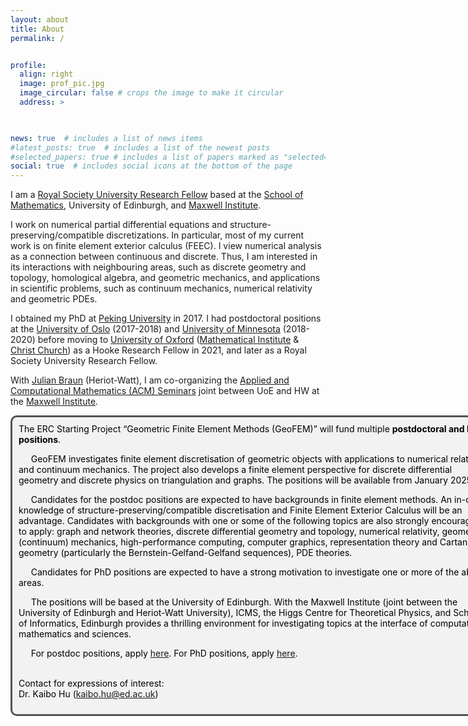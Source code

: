 ```yaml
---
layout: about
title: About
permalink: /


profile:
  align: right
  image: prof_pic.jpg
  image_circular: false # crops the image to make it circular
  address: >
 


news: true  # includes a list of news items
#latest_posts: true  # includes a list of the newest posts
#selected_papers: true # includes a list of papers marked as "selected={true}"
social: true  # includes social icons at the bottom of the page
---
```

 

I am a <a href='https://royalsociety.org/grants/university-research/'>Royal Society University Research Fellow</a> based at the [School of Mathematics](https://www.maths.ed.ac.uk), University of Edinburgh, and [Maxwell Institute](https://www.maxwell.ac.uk/).


I work on numerical partial differential equations and structure-preserving/compatible discretizations. In particular, most of my current work is on finite element exterior calculus (FEEC). I view numerical analysis as a connection between continuous and discrete. Thus, I am interested in its interactions with neighbouring areas, such as discrete geometry and topology, homological algebra, and geometric mechanics, and applications in scientific problems, such as continuum mechanics, numerical relativity and geometric PDEs.  

I obtained my PhD at <a href='https://bicmr.pku.edu.cn'>Peking University</a> in 2017. I had postdoctoral positions at the <a href='https://www.mn.uio.no/math/english/'>University of Oslo</a> (2017-2018) and <a href='https://cse.umn.edu/math'>   University of Minnesota</a> (2018-2020) before moving to <a href='https://www.ox.ac.uk'>   University of Oxford</a>  (<a href='https://www.maths.ox.ac.uk'>Mathematical Institute</a> & <a href='https://www.chch.ox.ac.uk'>Christ Church</a>)  as a Hooke Research Fellow in 2021, and later as a Royal Society University Research Fellow. 


 With <a href='http://www.macs.hw.ac.uk/~jb2055/index.htm'>Julian Braun</a> (Heriot-Watt), I am co-organizing the <a href='https://www.maths.ed.ac.uk/school-of-mathematics/events/acm'>Applied and Computational Mathematics (ACM) Seminars</a> joint between UoE and HW at the <a href='https://www.maxwell.ac.uk'>Maxwell Institute</a>. 


 
<style>
  .bottom-three {
     margin-bottom: 0.2cm;
  }
</style>


<html lang="en">
  <head>
    <meta charset="UTF-8" />
    <meta name="viewport" content="width=device-width, initial-scale=1.0" />
    <title>Page Title</title>
    <style>
      /* Whatever that is inside this <style> tag is all styling for your markup / content structure.
      /* The . with the boxed represents that it is a class */
      .boxed {
        background: #F2F2F2;
        color: black;
        border: 3px solid #535353;
        margin: 0px auto;
        width: 756px;
        padding: 10px;
        border-radius: 10px;
      }
    </style>
  </head>
  <body>
    <!-- This is the markup of your box, in simpler terms the content structure. -->
    <div class="boxed">
The ERC Starting Project “Geometric Finite Element Methods (GeoFEM)” will fund multiple <b>postdoctoral and PhD positions</b>.  <br />

&nbsp;&nbsp;&nbsp;&nbsp;
GeoFEM investigates finite element discretisation of geometric objects with applications to numerical relativity and continuum mechanics. The project also develops a finite element perspective for discrete differential geometry and discrete physics on triangulation and graphs. The positions will be available from January 2025. <br /> 

&nbsp;&nbsp;&nbsp;&nbsp;
Candidates for the postdoc positions are expected to have backgrounds in finite element methods. An in-depth knowledge of structure-preserving/compatible discretisation and Finite Element Exterior Calculus will be an advantage. Candidates with backgrounds with one or some of the following topics are also strongly encouraged to apply: graph and network theories, discrete differential geometry and topology, numerical relativity, geometric (continuum) mechanics, high-performance computing, computer graphics, representation theory and Cartan geometry (particularly the Bernstein-Gelfand-Gelfand sequences), PDE theories. <br /> 

&nbsp;&nbsp;&nbsp;&nbsp;
Candidates for PhD positions are expected to have a strong motivation to investigate one or more of the above areas. <br /> 

&nbsp;&nbsp;&nbsp;&nbsp;
The positions will be based at the University of Edinburgh. With the Maxwell Institute (joint between the University of Edinburgh and Heriot-Watt University), ICMS, the Higgs Centre for Theoretical Physics, and School of Informatics, Edinburgh provides a thrilling environment for investigating topics at the interface of computational mathematics and sciences.<br /> 

&nbsp;&nbsp;&nbsp;&nbsp;
For postdoc positions, apply <a href='https://elxw.fa.em3.oraclecloud.com/hcmUI/CandidateExperience/en/sites/CX_1001/job/11638'>here</a>. For PhD positions, apply <a href='https://postgraduate.degrees.ed.ac.uk/?r=site/view&edition=2024&id=511'>here</a>. <br /> <br />

Contact for expressions of interest:<br />
Dr. Kaibo Hu (kaibo.hu@ed.ac.uk)
    </div>
  </body>
</html>

<p class="bottom-three">
 
</p>
 
 

 
